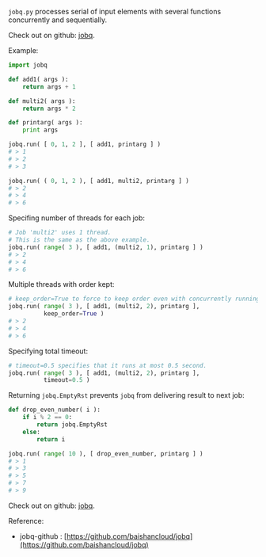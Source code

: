 
`jobq.py` processes serial of input elements with several functions
concurrently and sequentially.

Check out on github: [jobq][jobq-github].

Example:

```python
import jobq

def add1( args ):
    return args + 1

def multi2( args ):
    return args * 2

def printarg( args ):
    print args

jobq.run( [ 0, 1, 2 ], [ add1, printarg ] )
# > 1
# > 2
# > 3

jobq.run( ( 0, 1, 2 ), [ add1, multi2, printarg ] )
# > 2
# > 4
# > 6
```

<!--more-->

Specifing number of threads for each job:

```python
# Job 'multi2' uses 1 thread.
# This is the same as the above example.
jobq.run( range( 3 ), [ add1, (multi2, 1), printarg ] )
# > 2
# > 4
# > 6
```

Multiple threads with order kept:

```python
# keep_order=True to force to keep order even with concurrently running.
jobq.run( range( 3 ), [ add1, (multi2, 2), printarg ],
          keep_order=True )
# > 2
# > 4
# > 6
```

Specifying total timeout:

```python
# timeout=0.5 specifies that it runs at most 0.5 second.
jobq.run( range( 3 ), [ add1, (multi2, 2), printarg ],
          timeout=0.5 )
```

Returning `jobq.EmptyRst` prevents `jobq` from delivering result to next job:

```python
def drop_even_number( i ):
    if i % 2 == 0:
        return jobq.EmptyRst
    else:
        return i

jobq.run( range( 10 ), [ drop_even_number, printarg ] )
# > 1
# > 3
# > 5
# > 7
# > 9
```

Check out on github: [jobq][jobq-github].



Reference:

- jobq-github : [https://github.com/baishancloud/jobq](https://github.com/baishancloud/jobq)


[jobq-github]:  https://github.com/baishancloud/jobq